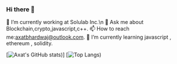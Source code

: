 ### Hi there 👋
🔭 I’m currently working at Solulab Inc.\n 
💬 Ask me about Blockchain,crypto,javascript,c++. 
📫 How to reach me:axatbhardwaj@outlook.com.
🌱 I’m currently learning javascript , ethereum , solidity.


[![Axat's GitHub stats](https://github-readme-stats.vercel.app/api?username=axatbhardwaj&show_icons=true&theme=dark))]              [![Top Langs](https://github-readme-stats.vercel.app/api/top-langs/?username=axatbhardwaj&layout=compact))


<!--
**axatbhardwaj/axatbhardwaj** is a ✨ _special_ ✨ repository because its `README.md` (this file) appears on your GitHub profile.

Here are some ideas to get you started:

- 🔭 I’m currently working on ...
- 
- 👯 I’m looking to collaborate on ...
- 🤔 I’m looking for help with ...
- 
- 😄 Pronouns: ...
- ⚡ Fun fact: ...
-->
